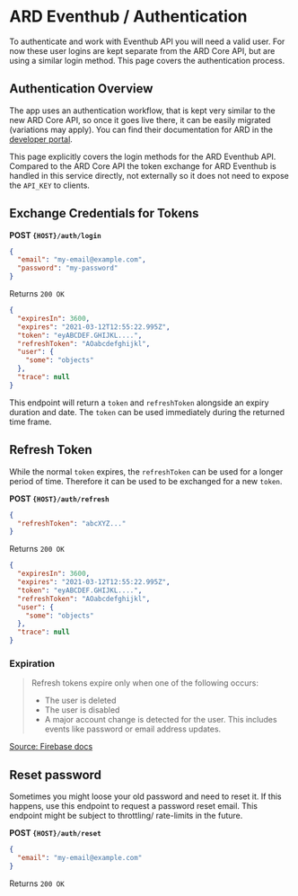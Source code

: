 # ARD Eventhub / Authentication

To authenticate and work with Eventhub API you will need a valid user. For now these user logins are kept separate from the ARD Core API, but are using a similar login method. This page covers the authentication process.

## Authentication Overview

The app uses an authentication workflow, that is kept very similar to the new ARD Core API, so once it goes live there, it can be easily migrated (variations may apply). You can find their documentation for ARD in the [developer portal](https://developer.ard.de/core-api-v2-roles-and-access-control).

This page explicitly covers the login methods for the ARD Eventhub API. Compared to the ARD Core API the token exchange for ARD Eventhub is handled in this service directly, not externally so it does not need to expose the `API_KEY` to clients.

## Exchange Credentials for Tokens

**POST `{HOST}/auth/login`**

```json
{
  "email": "my-email@example.com",
  "password": "my-password"
}
```

Returns `200 OK`

```json
{
  "expiresIn": 3600,
  "expires": "2021-03-12T12:55:22.995Z",
  "token": "eyABCDEF.GHIJKL....",
  "refreshToken": "AOabcdefghijkl",
  "user": {
    "some": "objects"
  },
  "trace": null
}
```

This endpoint will return a `token` and `refreshToken` alongside an expiry duration and date. The `token` can be used immediately during the returned time frame.

## Refresh Token

While the normal `token` expires, the `refreshToken` can be used for a longer period of time. Therefore it can be used to be exchanged for a new `token`.

**POST `{HOST}/auth/refresh`**

```json
{
  "refreshToken": "abcXYZ..."
}
```

Returns `200 OK`

```json
{
  "expiresIn": 3600,
  "expires": "2021-03-12T12:55:22.995Z",
  "token": "eyABCDEF.GHIJKL....",
  "refreshToken": "AOabcdefghijkl",
  "user": {
    "some": "objects"
  },
  "trace": null
}
```

### Expiration

> Refresh tokens expire only when one of the following occurs:
>
> - The user is deleted
> - The user is disabled
> - A major account change is detected for the user. This includes events like password or email address updates.

[Source: Firebase docs](https://firebase.google.com/docs/auth/admin/manage-sessions)

## Reset password

Sometimes you might loose your old password and need to reset it. If this happens, use this endpoint to request a password reset email. This endpoint might be subject to throttling/ rate-limits in the future.

**POST `{HOST}/auth/reset`**

```json
{
  "email": "my-email@example.com"
}
```

Returns `200 OK`
